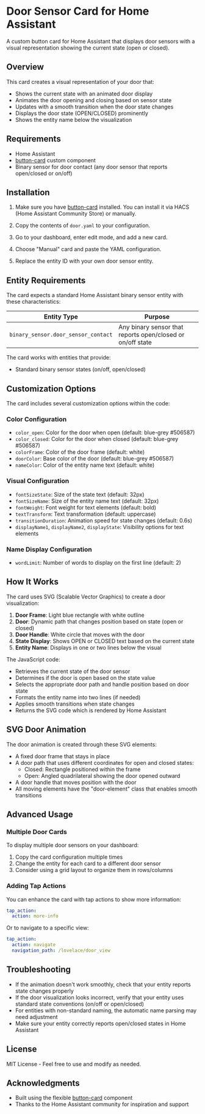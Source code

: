 # Door Sensor Card for Home Assistant

A custom button card for Home Assistant that displays door sensors with a visual representation showing the current state (open or closed).

## Overview

This card creates a visual representation of your door that:
- Shows the current state with an animated door display
- Animates the door opening and closing based on sensor state
- Updates with a smooth transition when the door state changes
- Displays the door state (OPEN/CLOSED) prominently
- Shows the entity name below the visualization

## Requirements

- Home Assistant
- [button-card](https://github.com/custom-cards/button-card) custom component
- Binary sensor for door contact (any door sensor that reports open/closed or on/off)

## Installation

1. Make sure you have [button-card](https://github.com/custom-cards/button-card) installed. You can install it via HACS (Home Assistant Community Store) or manually.

2. Copy the contents of `door.yaml` to your configuration.

3. Go to your dashboard, enter edit mode, and add a new card.

4. Choose "Manual" card and paste the YAML configuration.

5. Replace the entity ID with your own door sensor entity.

## Entity Requirements

The card expects a standard Home Assistant binary sensor entity with these characteristics:

| Entity Type | Purpose |
|-------------|---------|
| `binary_sensor.door_sensor_contact` | Any binary sensor that reports open/closed or on/off state |

The card works with entities that provide:
- Standard binary sensor states (on/off, open/closed)

## Customization Options

The card includes several customization options within the code:

### Color Configuration

- `color_open`: Color for the door when open (default: blue-grey #506587)
- `color_closed`: Color for the door when closed (default: blue-grey #506587)
- `colorFrame`: Color of the door frame (default: white)
- `doorColor`: Base color of the door (default: blue-grey #506587)
- `nameColor`: Color of the entity name text (default: white)

### Visual Configuration

- `fontSizeState`: Size of the state text (default: 32px)
- `fontSizeName`: Size of the entity name text (default: 32px)
- `fontWeight`: Font weight for text elements (default: bold)
- `textTransform`: Text transformation (default: uppercase)
- `transitionDuration`: Animation speed for state changes (default: 0.6s)
- `displayName1`, `displayName2`, `displayState`: Visibility options for text elements

### Name Display Configuration

- `wordLimit`: Number of words to display on the first line (default: 2)

## How It Works

The card uses SVG (Scalable Vector Graphics) to create a door visualization:

1. **Door Frame**: Light blue rectangle with white outline
2. **Door**: Dynamic path that changes position based on state (open or closed)
3. **Door Handle**: White circle that moves with the door
4. **State Display**: Shows OPEN or CLOSED text based on the current state
5. **Entity Name**: Displays in one or two lines below the visual

The JavaScript code:
- Retrieves the current state of the door sensor
- Determines if the door is open based on the state value
- Selects the appropriate door path and handle position based on door state
- Formats the entity name into two lines (if needed)
- Applies smooth transitions when state changes
- Returns the SVG code which is rendered by Home Assistant

## SVG Door Animation

The door animation is created through these SVG elements:
- A fixed door frame that stays in place
- A door path that uses different coordinates for open and closed states:
  - Closed: Rectangle positioned within the frame
  - Open: Angled quadrilateral showing the door opened outward
- A door handle that moves position with the door
- All moving elements have the "door-element" class that enables smooth transitions

## Advanced Usage

### Multiple Door Cards

To display multiple door sensors on your dashboard:

1. Copy the card configuration multiple times
2. Change the entity for each card to a different door sensor
3. Consider using a grid layout to organize them in rows/columns

### Adding Tap Actions

You can enhance the card with tap actions to show more information:

```yaml
tap_action:
  action: more-info
```

Or to navigate to a specific view:

```yaml
tap_action:
  action: navigate
  navigation_path: /lovelace/door_view
```

## Troubleshooting

- If the animation doesn't work smoothly, check that your entity reports state changes properly
- If the door visualization looks incorrect, verify that your entity uses standard state conventions (on/off or open/closed)
- For entities with non-standard naming, the automatic name parsing may need adjustment
- Make sure your entity correctly reports open/closed states in Home Assistant

## License

MIT License - Feel free to use and modify as needed.

## Acknowledgments

- Built using the flexible [button-card](https://github.com/custom-cards/button-card) component
- Thanks to the Home Assistant community for inspiration and support
